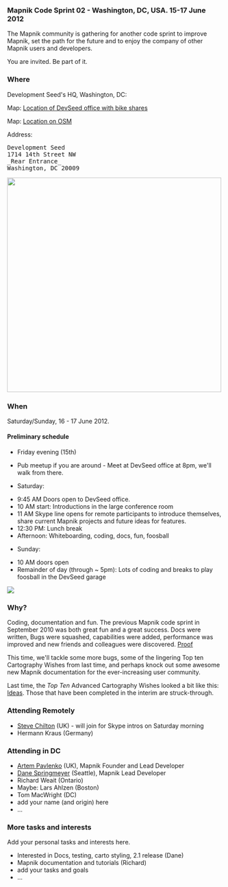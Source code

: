 ### Mapnik Code Sprint 02 - Washington, DC, USA. 15-17 June 2012

The Mapnik community is gathering for another code sprint to improve Mapnik, set the path for the future and to enjoy the company of other Mapnik users and developers.  

You are invited.  Be part of it.

### Where

Development Seed's HQ, Washington, DC:

Map: [Location of DevSeed office with bike shares](http://a.tiles.mapbox.com/v3/devseed.devseed-hq.html#16/38.913/-77.03)

Map: [Location on OSM](http://www.openstreetmap.org/?lat=38.9132590591908&lon=-77.0323643088341&zoom=18)

Address:
<pre>
Development Seed
1714 14th Street NW
_Rear Entrance_
Washington, DC 20009
</pre>

<a href="http://f.cl.ly/items/1J1s2a0u0F1m1J1K2u3e/Screen%20Shot%202012-05-31%20at%201.56.28%20PM.png"><img src="http://f.cl.ly/items/1J1s2a0u0F1m1J1K2u3e/Screen%20Shot%202012-05-31%20at%201.56.28%20PM.png" width="500"/></a>

### When

Saturday/Sunday, 16 - 17 June 2012.

#### Preliminary schedule

- Friday evening (15th)
 * Pub meetup if you are around - Meet at DevSeed office at 8pm, we'll walk from there.

- Saturday:
 * 9:45 AM Doors open to DevSeed office.
 * 10 AM start: Introductions in the large conference room
 * 11 AM Skype line opens for remote participants to introduce themselves, share current Mapnik projects and future ideas for features.
 * 12:30 PM: Lunch break
 * Afternoon: Whiteboarding, coding, docs, fun, foosball

- Sunday:
 * 10 AM doors open
 * Remainder of day (through ~ 5pm): Lots of coding and breaks to play foosball in the DevSeed garage

<img src="http://farm8.staticflickr.com/7012/6497243219_2549730dfc_n.jpg" />

### Why?

Coding, documentation and fun.  The previous Mapnik code sprint in September 2010 was both great fun and a great success.  Docs were written, Bugs were squashed, capabilities were added, performance was improved and new friends and colleagues were discovered.  [Proof](https://github.com/mapnik/mapnik/wiki/MapnikCodeSprint_MCS01_Results) 

This time, we'll tackle some more bugs, some of the lingering Top ten Cartography Wishes from last time, and perhaps knock out some awesome new Mapnik documentation for the ever-increasing user community.  

Last time, the *Top Ten* Advanced Cartography Wishes looked a bit like this: [Ideas](Ideas). Those that have been completed in the interim are struck-through. 


### Attending Remotely
- [Steve Chilton](https://twitter.com/#!/steev8) (UK) - will join for Skype intros on Saturday morning
- Hermann Kraus (Germany)

### Attending in DC
- [Artem Pavlenko](https://github.com/artemp) (UK), Mapnik Founder and Lead Developer
- [Dane Springmeyer](https://github.com/springmeyer) (Seattle), Mapnik Lead Developer 
- Richard Weait (Ontario)
- Maybe: Lars Ahlzen (Boston) 
- Tom MacWright (DC)
- add your name (and origin) here
- ...

### More tasks and interests
Add your personal tasks and interests here.
- Interested in Docs, testing, carto styling, 2.1 release (Dane)
- Mapnik documentation and tutorials (Richard)
- add your tasks and goals
- ...